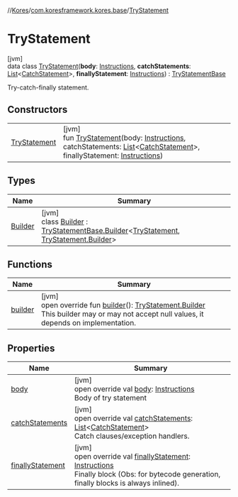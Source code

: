 //[Kores](../../../index.md)/[com.koresframework.kores.base](../index.md)/[TryStatement](index.md)

# TryStatement

[jvm]\
data class [TryStatement](index.md)(**body**: [Instructions](../../com.koresframework.kores/-instructions/index.md), **catchStatements**: [List](https://kotlinlang.org/api/latest/jvm/stdlib/kotlin.collections/-list/index.html)<[CatchStatement](../-catch-statement/index.md)>, **finallyStatement**: [Instructions](../../com.koresframework.kores/-instructions/index.md)) : [TryStatementBase](../-try-statement-base/index.md)

Try-catch-finally statement.

## Constructors

| | |
|---|---|
| [TryStatement](-try-statement.md) | [jvm]<br>fun [TryStatement](-try-statement.md)(body: [Instructions](../../com.koresframework.kores/-instructions/index.md), catchStatements: [List](https://kotlinlang.org/api/latest/jvm/stdlib/kotlin.collections/-list/index.html)<[CatchStatement](../-catch-statement/index.md)>, finallyStatement: [Instructions](../../com.koresframework.kores/-instructions/index.md)) |

## Types

| Name | Summary |
|---|---|
| [Builder](-builder/index.md) | [jvm]<br>class [Builder](-builder/index.md) : [TryStatementBase.Builder](../-try-statement-base/-builder/index.md)<[TryStatement](index.md), [TryStatement.Builder](-builder/index.md)> |

## Functions

| Name | Summary |
|---|---|
| [builder](builder.md) | [jvm]<br>open override fun [builder](builder.md)(): [TryStatement.Builder](-builder/index.md)<br>This builder may or may not accept null values, it depends on implementation. |

## Properties

| Name | Summary |
|---|---|
| [body](body.md) | [jvm]<br>open override val [body](body.md): [Instructions](../../com.koresframework.kores/-instructions/index.md)<br>Body of try statement |
| [catchStatements](catch-statements.md) | [jvm]<br>open override val [catchStatements](catch-statements.md): [List](https://kotlinlang.org/api/latest/jvm/stdlib/kotlin.collections/-list/index.html)<[CatchStatement](../-catch-statement/index.md)><br>Catch clauses/exception handlers. |
| [finallyStatement](finally-statement.md) | [jvm]<br>open override val [finallyStatement](finally-statement.md): [Instructions](../../com.koresframework.kores/-instructions/index.md)<br>Finally block (Obs: for bytecode generation, finally blocks is always inlined). |
